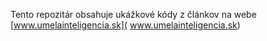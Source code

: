 Tento repozitár obsahuje ukážkové kódy z článkov na webe [www.umelainteligencia.sk]( www.umelainteligencia.sk)
